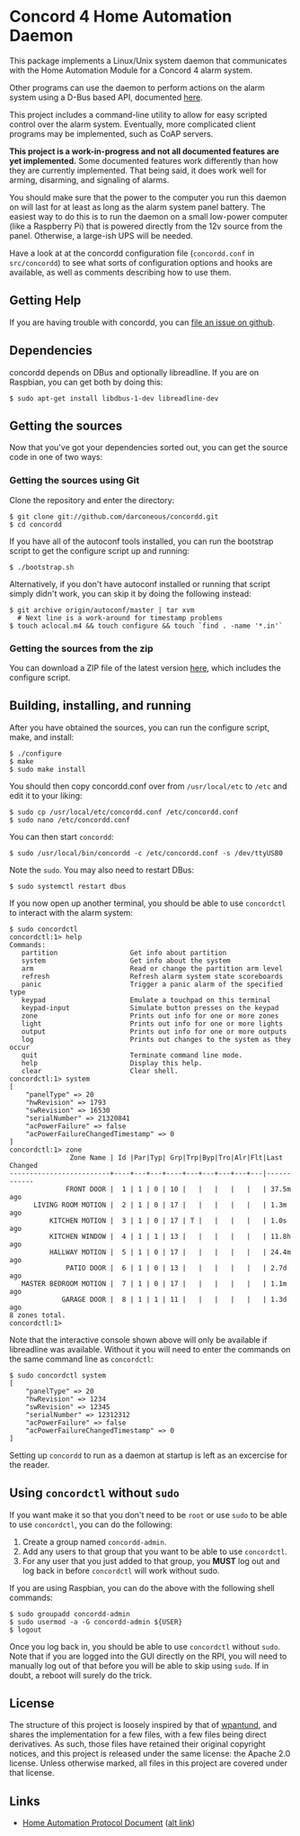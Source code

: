 Concord 4 Home Automation Daemon
=============================

This package implements a Linux/Unix system daemon that communicates
with the Home Automation Module for a Concord 4 alarm system.

Other programs can use the daemon to perform actions on the alarm
system using a D-Bus based API, documented [here][dbus-protoocol].

This project includes a command-line utility to allow for easy
scripted control over the alarm system. Eventually, more complicated
client programs may be implemented, such as CoAP servers.

**This project is a work-in-progress and not all documented features are
yet implemented.** Some documented features work differently than how
they are currently implemented. That being said, it does work well for
arming, disarming, and signaling of alarms.

You should make sure that the power to the computer you run this
daemon on will last for at least as long as the alarm system panel
battery. The easiest way to do this is to run the daemon on a small
low-power computer (like a Raspberry Pi) that is powered directly from
the 12v source from the panel. Otherwise, a large-ish UPS will be
needed.

Have a look at at the concordd configuration file (`concordd.conf`
in `src/concordd`) to see what sorts of configuration options and
hooks are available, as well as comments describing how to use them.

## Getting Help ##

If you are having trouble with concordd, you can [file an issue on
github](https://github.com/darconeous/concordd/issues/new).

## Dependencies ##

concordd depends on DBus and optionally libreadline. If you are
on Raspbian, you can get both by doing this:

    $ sudo apt-get install libdbus-1-dev libreadline-dev

## Getting the sources ##

Now that you've got your dependencies sorted out, you can get the
source code in one of two ways:

### Getting the sources using Git ###

Clone the repository and enter the directory:

    $ git clone git://github.com/darconeous/concordd.git
    $ cd concordd

If you have all of the autoconf tools installed, you can run the
bootstrap script to get the configure script up and running:

    $ ./bootstrap.sh

Alternatively, if you don't have autoconf installed or running that
script simply didn't work, you can skip it by doing the following
instead:

    $ git archive origin/autoconf/master | tar xvm
      # Next line is a work-around for timestamp problems
    $ touch aclocal.m4 && touch configure && touch `find . -name '*.in'`

### Getting the sources from the zip ###

You can download a ZIP file of the latest version
[here](https://github.com/darconeous/concordd/archive/full/master.zip),
which includes the configure script.

## Building, installing, and running ##

After you have obtained the sources, you can run the configure script,
make, and install:

    $ ./configure
    $ make
    $ sudo make install

You should then copy concordd.conf over from `/usr/local/etc` to
`/etc` and edit it to your liking:

    $ sudo cp /usr/local/etc/concordd.conf /etc/concordd.conf
    $ sudo nano /etc/concordd.conf

You can then start `concordd`:

    $ sudo /usr/local/bin/concordd -c /etc/concordd.conf -s /dev/ttyUSB0

Note the `sudo`. You may also need to restart DBus:

	$ sudo systemctl restart dbus

If you now open up another terminal, you should be able to use
`concordctl` to interact with the alarm system:

    $ sudo concordctl
    concordctl:1> help
    Commands:
       partition                  Get info about partition
       system                     Get info about the system
       arm                        Read or change the partition arm level
       refresh                    Refresh alarm system state scoreboards
       panic                      Trigger a panic alarm of the specified type
       keypad                     Emulate a touchpad on this terminal
       keypad-input               Simulate button presses on the keypad
       zone                       Prints out info for one or more zones
       light                      Prints out info for one or more lights
       output                     Prints out info for one or more outputs
       log                        Prints out changes to the system as they occur
       quit                       Terminate command line mode.
       help                       Display this help.
       clear                      Clear shell.
    concordctl:1> system
    [
        "panelType" => 20
        "hwRevision" => 1793
        "swRevision" => 16530
        "serialNumber" => 21320841
        "acPowerFailure" => false
        "acPowerFailureChangedTimestamp" => 0
    ]
    concordctl:1> zone
                   Zone Name | Id |Par|Typ| Grp|Trp|Byp|Tro|Alr|Flt|Last Changed
    -------------------------+----+---+---+----+---+---+---+---+---|------------
                  FRONT DOOR |  1 | 1 | 0 | 10 |   |   |   |   |   | 37.5m ago
          LIVING ROOM MOTION |  2 | 1 | 0 | 17 |   |   |   |   |   | 1.3m ago
              KITCHEN MOTION |  3 | 1 | 0 | 17 | T |   |   |   |   | 1.0s ago
              KITCHEN WINDOW |  4 | 1 | 1 | 13 |   |   |   |   |   | 11.8h ago
              HALLWAY MOTION |  5 | 1 | 0 | 17 |   |   |   |   |   | 24.4m ago
                  PATIO DOOR |  6 | 1 | 0 | 13 |   |   |   |   |   | 2.7d ago
       MASTER BEDROOM MOTION |  7 | 1 | 0 | 17 |   |   |   |   |   | 1.1m ago
                 GARAGE DOOR |  8 | 1 | 1 | 11 |   |   |   |   |   | 1.3d ago
    8 zones total.
    concordctl:1>

Note that the interactive console shown above will only be available
if libreadline was available. Without it you will need to enter the
commands on the same command line as `concordctl`:

    $ sudo concordctl system
    [
        "panelType" => 20
        "hwRevision" => 1234
        "swRevision" => 12345
        "serialNumber" => 12312312
        "acPowerFailure" => false
        "acPowerFailureChangedTimestamp" => 0
    ]

Setting up `concordd` to run as a daemon at startup is left as an
excercise for the reader.

## Using `concordctl` without `sudo`

If you want make it so that you don't need to be `root` or use `sudo`
to be able to use `concordctl`, you can do the following:

1.  Create a group named `concordd-admin`.
2.  Add any users to that group that you want to be able to use
    `concordctl`.
3.  For any user that you just added to that group, you **MUST** log
    out and log back in before `concordctl` will work without sudo.

If you are using Raspbian, you can do the above with the following
shell commands:

    $ sudo groupadd concordd-admin
    $ sudo usermod -a -G concordd-admin ${USER}
    $ logout

Once you log back in, you should be able to use `concordctl` without
`sudo`. Note that if you are logged into the GUI directly on the RPI,
you will need to manually log out of that before you will be able to
skip using `sudo`. If in doubt, a reboot will surely do the trick.

## License ##

The structure of this project is loosely inspired by that of
[wpantund][], and shares the implementation for a few files, with a
few files being direct derivatives. As such, those files have retained
their original copyright notices, and this project is released under
the same license: the Apache 2.0 license. Unless otherwise marked, all
files in this project are covered under that license.

## Links ##

[wpantund]: http://wpantund.org/
[dbus-protoocol]: https://github.com/darconeous/concordd/tree/master/doc/dbus-protocol.md

 * [Home Automation Protocol Document](https://docs.google.com/file/d/0B2YZbA-Smf2WMW9udFZJUVZ4YTg/view) ([alt link](https://web.archive.org/web/20150616041642/http://www.interlogix.com/_/assets/library/Automation%20Module%20Protocol.pdf))
